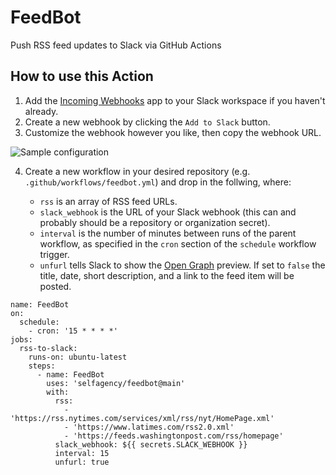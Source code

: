 # FeedBot

Push RSS feed updates to Slack via GitHub Actions

## How to use this Action

1. Add the [Incoming Webhooks](https://slack.com/apps/A0F7XDUAZ-incoming-webhooks) app to your Slack workspace if you haven't already.
2. Create a new webhook by clicking the `Add to Slack` button.
3. Customize the webhook however you like, then copy the webhook URL.

![Sample configuration](https://user-images.githubusercontent.com/2541728/158685833-7a221c22-c5a9-4221-8e93-0003f89a92a8.png)

4. Create a new workflow in your desired repository (e.g. `.github/workflows/feedbot.yml`) and drop in the follwing, where:

   - `rss` is an array of RSS feed URLs.
   - `slack_webhook` is the URL of your Slack webhook (this can and probably
     should be a repository or organization secret).
   - `interval` is the number of minutes between runs of the parent workflow, as
     specified in the `cron` section of the `schedule` workflow trigger.
   - `unfurl` tells Slack to show the [Open Graph](https://ogp.me/) preview. If
     set to `false` the title, date, short description, and a link to the feed item
     will be posted.

```
name: FeedBot
on:
  schedule:
    - cron: '15 * * * *'
jobs:
  rss-to-slack:
    runs-on: ubuntu-latest
    steps:
      - name: FeedBot
        uses: 'selfagency/feedbot@main'
        with:
          rss:
            - 'https://rss.nytimes.com/services/xml/rss/nyt/HomePage.xml'
            - 'https://www.latimes.com/rss2.0.xml'
            - 'https://feeds.washingtonpost.com/rss/homepage'
          slack_webhook: ${{ secrets.SLACK_WEBHOOK }}
          interval: 15
          unfurl: true
```
